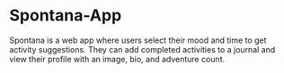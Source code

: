 # Spontana-App
Spontana is a web app where users select their mood and time to get activity suggestions. They can add completed activities to a journal and view their profile with an image, bio, and adventure count.
